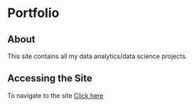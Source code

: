 # Portfolio

## About
This site contains all my data analytics/data science projects.

## Accessing the Site

To navigate to the site [Click here](https://georgeselkassouf.github.io/portfolio)
